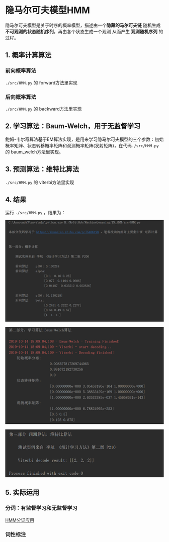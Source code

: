 # 隐马尔可夫模型HMM

隐马尔可夫模型是关于时序的概率模型，描述由一个**隐藏的马尔可夫链** 随机生成 **不可观测的状态随机序列**，再由各个状态生成一个观测 从而产生 **观测随机序列** 的过程。

## 1. 概率计算算法

### 前向概率算法

`./src/HMM.py` 的 forward方法里实现

### 后向概率算法

`./src/HMM.py` 的 backward方法里实现

## 2. 学习算法：Baum-Welch，用于无监督学习

鲍姆-韦尔奇算法基于EM算法实现，是用来学习隐马尔可夫模型的三个参数：初始概率矩阵、状态转移概率矩阵和观测概率矩阵(发射矩阵)，在代码`./src/HMM.py` 的 baum_welch方法里实现。

## 3. 预测算法：维特比算法

`./src/HMM.py` 的 viterbi方法里实现

## 4. 结果

运行 `./src/HMM.py` ，结果为：

![](./image/1.png)

![](./image/2.png)

![](./image/3.png)

## 5. 实际运用

### 分词：有监督学习和无监督学习

[HMM分词应用](https://github.com/damo894127201/WordSegmentation)

### 词性标注